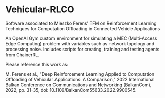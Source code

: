 # Vehicular-RLCO
Software associated to Mieszko Ferens' TFM on Reinforcement Learning Techniques for Computation Offloading in Connected Vehicle Applications

An OpenAI Gym custom environment for simulating a MEC (Multi-Access Edge Computing) problem with variables such as network topology and processing noise. Includes scripts for creating, training and testing agents from ChainerRL.

Please reference this work as:

M. Ferens et al., "Deep Reinforcement Learning Applied to Computation Offloading of Vehicular Applications: A Comparison," 2022 International Balkan Conference on Communications and Networking (BalkanCom), 2022, pp. 31-35, doi: 10.1109/BalkanCom55633.2022.9900545.
